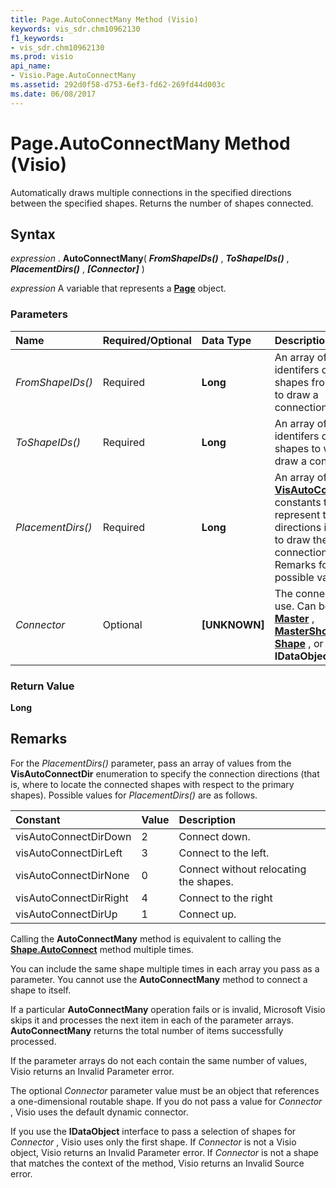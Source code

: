 ```yaml
---
title: Page.AutoConnectMany Method (Visio)
keywords: vis_sdr.chm10962130
f1_keywords:
- vis_sdr.chm10962130
ms.prod: visio
api_name:
- Visio.Page.AutoConnectMany
ms.assetid: 292d0f58-d753-6ef3-fd62-269fd44d003c
ms.date: 06/08/2017
---
```



# Page.AutoConnectMany Method (Visio)

Automatically draws multiple connections in the specified directions between the specified shapes. Returns the number of shapes connected.


## Syntax

 _expression_ . **AutoConnectMany**( **_FromShapeIDs()_** , **_ToShapeIDs()_** , **_PlacementDirs()_** , **_[Connector]_** )

 _expression_ A variable that represents a **[Page](page-object-visio.md)** object.


### Parameters



|**Name**|**Required/Optional**|**Data Type**|**Description**|
|:-----|:-----|:-----|:-----|
| _FromShapeIDs()_|Required| **Long**|An array of identifers of the shapes from which to draw a connection.|
| _ToShapeIDs()_|Required| **Long**|An array of identifers of the shapes to which to draw a connection.|
| _PlacementDirs()_|Required| **Long**|An array of  **[VisAutoConnectDir](visautoconnectdir-enumeration-visio.md)** constants that represent the directions in which to draw the connections. See Remarks for possible values.|
| _Connector_|Optional| **[UNKNOWN]**|The connector to use. Can be a  **[Master](master-object-visio.md)** , **[MasterShortcut](mastershortcut-object-visio.md)** , **[Shape](shape-object-visio.md)** , or **IDataObject** object.|

### Return Value

 **Long**


## Remarks

For the  _PlacementDirs()_ parameter, pass an array of values from the **VisAutoConnectDir** enumeration to specify the connection directions (that is, where to locate the connected shapes with respect to the primary shapes). Possible values for _PlacementDirs()_ are as follows.



|**Constant**|**Value**|**Description**|
|:-----|:-----|:-----|
|visAutoConnectDirDown|2|Connect down.|
|visAutoConnectDirLeft|3|Connect to the left.|
|visAutoConnectDirNone|0|Connect without relocating the shapes.|
|visAutoConnectDirRight|4|Connect to the right|
|visAutoConnectDirUp|1|Connect up.|
Calling the  **AutoConnectMany** method is equivalent to calling the **[Shape.AutoConnect](shape-autoconnect-method-visio.md)** method multiple times.

You can include the same shape multiple times in each array you pass as a parameter. You cannot use the  **AutoConnectMany** method to connect a shape to itself.

If a particular  **AutoConnectMany** operation fails or is invalid, Microsoft Visio skips it and processes the next item in each of the parameter arrays. **AutoConnectMany** returns the total number of items successfully processed.

If the parameter arrays do not each contain the same number of values, Visio returns an Invalid Parameter error.

The optional  _Connector_ parameter value must be an object that references a one-dimensional routable shape. If you do not pass a value for _Connector_ , Visio uses the default dynamic connector.

If you use the  **IDataObject** interface to pass a selection of shapes for _Connector_ , Visio uses only the first shape. If _Connector_ is not a Visio object, Visio returns an Invalid Parameter error. If _Connector_ is not a shape that matches the context of the method, Visio returns an Invalid Source error.


